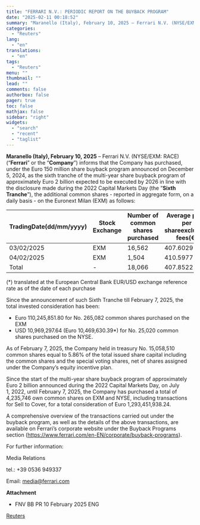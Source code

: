 ```yaml
---
title: "FERRARI N.V.: PERIODIC REPORT ON THE BUYBACK PROGRAM"
date: "2025-02-11 00:18:52"
summary: "Maranello (Italy), February 10, 2025 – Ferrari N.V. (NYSE/EXM: RACE) (“Ferrari” or the “Company”) informs that the Company has purchased, under the Euro 150 million share buyback program announced on December 5, 2024, as the sixth tranche of the multi-year share buyback program of approximately Euro 2 billion expected to..."
categories:
  - "Reuters"
lang:
  - "en"
translations:
  - "en"
tags:
  - "Reuters"
menu: ""
thumbnail: ""
lead: ""
comments: false
authorbox: false
pager: true
toc: false
mathjax: false
sidebar: "right"
widgets:
  - "search"
  - "recent"
  - "taglist"
---
```


**Maranello (Italy), February 10, 2025** – Ferrari N.V. (NYSE/EXM: RACE) (“**Ferrari**” or the “**Company**”) informs that the Company has purchased, under the Euro 150 million share buyback program announced on December 5, 2024, as the sixth tranche of the multi-year share buyback program of approximately Euro 2 billion expected to be executed by 2026 in line with the disclosure made during the 2022 Capital Markets Day (the “**Sixth Tranche**”), the additional common shares - reported in aggregate form, on a daily basis - on the Euronext Milan (EXM) as follows:

| TradingDate(dd/mm/yyyy) | Stock Exchange | Number of common shares purchased | Average price per shareexcluding fees(€) | Consideration excluding fees(€) |
| --- | --- | --- | --- | --- |
| 03/02/2025 | EXM | 16,562 | 407.6029 | 6,750,719.70 |
| 04/02/2025 | EXM | 1,504 | 410.5977 | 617,538.90 |
| Total | - | 18,066 | 407.8522 | 7,368,258.60 |

(\*) translated at the European Central Bank EUR/USD exchange reference rate as of the date of each purchase

Since the announcement of such Sixth Tranche till February 7, 2025, the total invested consideration has been:

* Euro 110,245,851.80 for No. 265,082 common shares purchased on the EXM
* USD 10,969,297.64 (Euro 10,469,630.39\*) for No. 25,020 common shares purchased on the NYSE.

As of February 7, 2025, the Company held in treasury No. 15,058,510 common shares equal to 5.86% of the total issued share capital including the common shares and the special voting shares, net of shares assigned under the Company’s equity incentive plan.

Since the start of the multi-year share buyback program of approximately Euro 2 billion announced during the 2022 Capital Markets Day, on July 1, 2022, until February 7, 2025, the Company has purchased a total of 4,235,746 own common shares on EXM and NYSE, including transactions for Sell to Cover, for a total consideration of Euro 1,293,451,938.24.

A comprehensive overview of the transactions carried out under the buyback program, as well as the details of the above transactions, are available on Ferrari’s corporate website under the Buyback Programs section (https://www.ferrari.com/en-EN/corporate/buyback-programs).

For further information:

Media Relations

tel.: +39 0536 949337

Email: media@ferrari.com

**Attachment**

* FNV BB PR 10 February 2025 ENG

[Reuters](https://www.tradingview.com/news/reuters.com,2025-02-10:newsml_GNE9g88X9:0-ferrari-n-v-periodic-report-on-the-buyback-program/)
